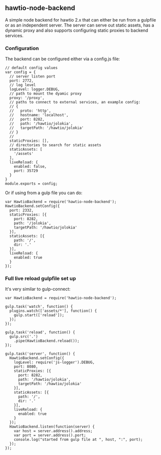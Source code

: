 ## hawtio-node-backend

A simple node backend for hawtio 2.x that can either be run from a gulpfile or as an independent server.  The server can serve out static assets, has a dynamic proxy and also supports configuring static proxies to backend services.

### Configuration

The backend can be configured either via a config.js file:

```
// default config values
var config = {
  // server listen port
  port: 2772,
  // log level
  logLevel: logger.DEBUG,
  // path to mount the dyamic proxy
  proxy: '/proxy',
  // paths to connect to external services, an example config:
  // {
  //   proto: 'http',
  //   hostname: 'localhost',
  //   port: 8282,
  //   path: '/hawtio/jolokia',
  //   targetPath: '/hawtio/jolokia'
  // }
  //
  staticProxies: [],
  // directories to search for static assets
  staticAssets: [
    '/assets'
  ],
  liveReload: {
    enabled: false,
    port: 35729
  }
}
module.exports = config;
```

Or if using from a gulp file you can do:

```
var HawtioBackend = require('hawtio-node-backend');
HawtioBackend.setConfig({
  port: 2332,
  staticProxies: [{
    port: 8282,
    path: '/jolokia',
    targetPath: '/hawtio/jolokia'
  }],
  staticAssets: [{
    path: '/',
    dir: '.'
  }],
  liveReload: {
    enabled: true
  }
});
```

### Full live reload gulpfile set up

It's very similar to gulp-connect:

```
var HawtioBackend = require('hawtio-node-backend');

gulp.task('watch', function() {
  plugins.watch(['assets/*'], function() {
    gulp.start(['reload']);
  });
});

gulp.task('reload', function() {
  gulp.src('.')
    .pipe(HawtioBackend.reload());
});

gulp.task('server', function() {
  HawtioBackend.setConfig({
    logLevel: require('js-logger').DEBUG,
    port: 8080,
    staticProxies: [{
      port: 8282,
      path: '/hawtio/jolokia',
      targetPath: '/hawtio/jolokia'
    }],
    staticAssets: [{
      path: '/',
      dir: '.'
    }],
    liveReload: {
      enabled: true
    }
  });
  HawtioBackend.listen(function(server) {
    var host = server.address().address;
    var port = server.address().port;
    console.log("started from gulp file at ", host, ":", port);
  });
});

```
